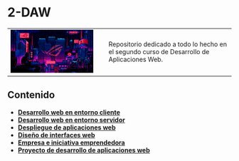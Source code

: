 # 2-DAW

<div align=center>
  <table>
    <tr>
      <td><img src="./extras/cyberpunk2.gif" alt="me" width="90%"></td>
      <td>Repositorio dedicado a todo lo hecho en el segundo curso de Desarrollo de Aplicaciones Web.
</td>
    </tr>
  </table>
</div>

<div align=justify>

## Contenido
  - [__Desarrollo web en entorno cliente__](./Desarrollo%20Web%20en%20Entorno%20Cliente/README.md)
  - [__Desarrollo web en entorno servidor__](./Desarrollo%20Web%20en%20Entorno%20Servidor/README.md)
  - [__Despliegue de aplicaciones web__](./Despliegue%20de%20Aplicaciones%20Web/README.md)
  - [__Diseño de interfaces web__](./Diseño%20de%20Interfaces%20Web/README.md)
  - [__Empresa e iniciativa emprendedora__](./Empresa%20e%20Iniciativa%20Emprendedora/README.md)
  - [__Proyecto de desarrollo de aplicaciones web__](./Proyecto%20de%20Desarrollo%20de%20Aplicaciones%20Web/README.md)
     
</div>
